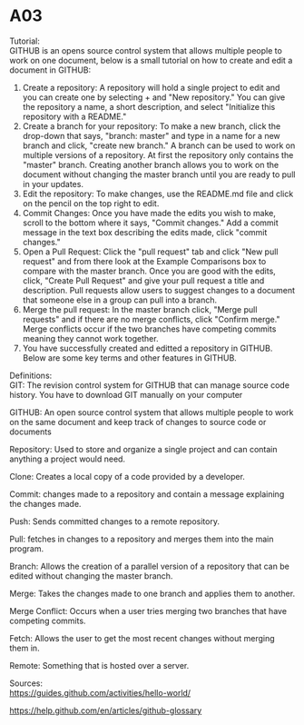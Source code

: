 # A03                                 
Tutorial:                             
GITHUB is an opens source control system that allows multiple people to work on one document, below is a small tutorial on how to create and edit a document in GITHUB:            
1. Create a repository: A repository will hold a single project to edit and you can create one by selecting + and "New repository."
You can give the repository a name, a short description, and select "Initialize this repository with a README."
2. Create a branch for your repository:  To make a new branch, click the drop-down that says, "branch: master" and type in a name for a new branch and click, "create new branch." A branch can be used to work on multiple versions of a repository. At first the repository only contains the "master" branch. Creating another branch allows you to work on the document without changing the master branch until you are ready to pull in your updates.                      
3. Edit the repository: To make changes, use the README.md file and click on the pencil on the top right to edit.        
4. Commit Changes: Once you have made the edits you wish to make, scroll to the bottom where it says, "Commit changes." Add a commit message in the text box describing the edits made, click "commit changes."         
5. Open a Pull Request: Click the "pull request" tab and click "New pull request" and from there look at the Example Comparisons box to compare with the master branch. Once you are good with the edits, click, "Create Pull Request" and give your pull request a title and description. Pull requests allow users to suggest changes to a document that someone else in a group can pull into a branch.    
6. Merge the pull request: In the master branch click, "Merge pull requests" and if there are no merge conflicts, click "Confirm merge." Merge conflicts occur if the two branches have competing commits meaning they cannot work together.         
7. You have successfully created and editted a repository in GITHUB. Below are some key terms and other features in GITHUB.


Definitions:                                                               
GIT: The revision control system for GITHUB that can manage source code history. You have to download GIT manually on your computer     

GITHUB: An open source control system that allows multiple people to work on the same document and keep track of changes to source code or documents             

Repository: Used to store and organize a single project and can contain anything a project would need.          

Clone: Creates a local copy of a code provided by a developer.               

Commit: changes made to a repository and contain a message explaining the changes made.    

Push: Sends committed changes to a remote repository.                

Pull: fetches in changes to a repository and merges them into the main program.            

Branch: Allows the creation of a parallel version of a repository that can be edited without changing the master branch.          

Merge: Takes the changes made to one branch and applies them to another.                

Merge Conflict: Occurs when a user tries merging two branches that have competing commits.                  

Fetch: Allows the user to get the most recent changes without merging them in.        

Remote: Something that is hosted over a server.               

Sources:             
https://guides.github.com/activities/hello-world/                    

https://help.github.com/en/articles/github-glossary           
